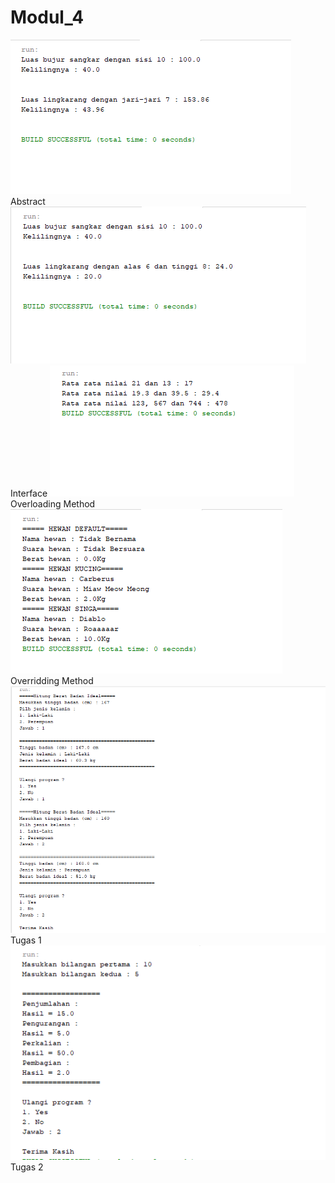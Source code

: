 # Modul_4
![alt text](https://github.com/MichaelKevinAdinata27RPL/Modul_4/blob/master/Abstract.png) Abstract
![alt text](https://github.com/MichaelKevinAdinata27RPL/Modul_4/blob/master/Interface.png) Interface
![alt text](https://github.com/MichaelKevinAdinata27RPL/Modul_4/blob/master/Overloading%20Method.png) Overloading Method
![alt text](https://github.com/MichaelKevinAdinata27RPL/Modul_4/blob/master/Overriding%20Method.png) Overridding Method
![alt text](https://github.com/MichaelKevinAdinata27RPL/Modul_4/blob/master/Tugas%201.png) Tugas 1
![alt text](https://github.com/MichaelKevinAdinata27RPL/Modul_4/blob/master/Tugas%202.png) Tugas 2
